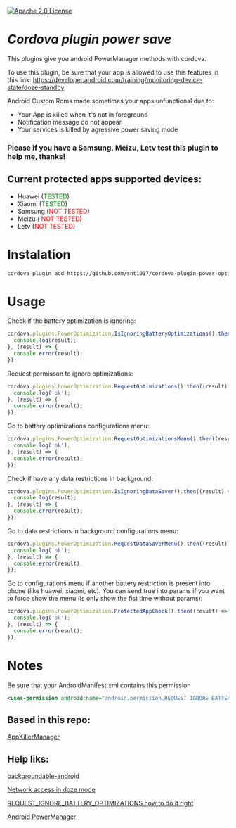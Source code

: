 [![Apache 2.0 License](https://img.shields.io/badge/license-Apache%202.0-blue.svg?style=flat)](http://www.apache.org/licenses/LICENSE-2.0.html)

*Cordova plugin power save*
=========================================================
This plugins give you android PowerManager methods with cordova.

To use this plugin, be sure that your app is allowed to use this features in this link: https://developer.android.com/training/monitoring-device-state/doze-standby

Android Custom Roms made sometimes your apps unfunctional due to:
* Your App is killed when it's not in foreground
* Notification message do not appear
* Your services is killed by agressive power saving mode

### Please if you have a Samsung, Meizu, Letv test this plugin to help me, thanks!

## Current protected apps supported devices:

* Huawei (<span style="color:green">TESTED</span>)
* Xiaomi (<span style="color:green">TESTED</span>)
* Samsung (<span style="color:red">NOT TESTED</span>)
* Meizu (<span style="color:red"> NOT TESTED</span>)
* Letv (<span style="color:red">NOT TESTED</span>)

# Instalation

```bash
cordova plugin add https://github.com/snt1017/cordova-plugin-power-optimization.git
```


# Usage

Check if the battery optimization is ignoring:

```javascript
cordova.plugins.PowerOptimization.IsIgnoringBatteryOptimizations().then((result)=> {
  console.log(result);
}, (result) => {
  console.error(result);
});
```

Request permisson to ignore optimizations:

```javascript
cordova.plugins.PowerOptimization.RequestOptimizations().then((result) => {
  console.log('ok');
}, (result) => {
  console.error(result);
});
```

Go to battery optimizations configurations menu:

```javascript
cordova.plugins.PowerOptimization.RequestOptimizationsMenu().then((result) => {
  console.log('ok');
}, (result) => {
  console.error(result);
});
```

Check if have any data restrictions in background:

```javascript
cordova.plugins.PowerOptimization.IsIgnoringDataSaver().then((result) => {
  console.log(result);
}, (result) => {
  console.error(result);
});
```

Go to data restrictions in background configurations menu:

```javascript
cordova.plugins.PowerOptimization.RequestDataSaverMenu().then((result) => {
  console.log('ok');
}, (result) => {
  console.error(result);
});
```

Go to configurations menu if another battery restriction is present into phone (like huawei, xiaomi, etc). You can send true into params if you want to force show the menu (is only show the fist time without params):

```javascript
cordova.plugins.PowerOptimization.ProtectedAppCheck().then((result) => {
  console.log('ok');
}, (result) => {
  console.error(result);
});
```
# Notes
Be sure that your AndroidManifest.xml contains this permission 
``` xml
<uses-permission android:name="android.permission.REQUEST_IGNORE_BATTERY_OPTIMIZATIONS" />
```

## Based in this repo:

[AppKillerManager](https://github.com/thelittlefireman/AppKillerManager)

## Help liks:
[backgroundable-android](https://github.com/dirkam/backgroundable-android)

[Network access in doze mode](https://stackoverflow.com/questions/32316491/network-access-in-doze-mode/32424117#32424117)

[REQUEST_IGNORE_BATTERY_OPTIMIZATIONS how to do it right](https://stackoverflow.com/questions/44862176/request-ignore-battery-optimizations-how-to-do-it-right)

[Android PowerManager](https://developer.android.com/reference/android/os/PowerManager)